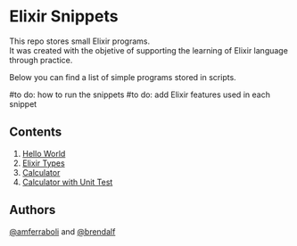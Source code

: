 # Elixir Snippets

This repo stores small Elixir programs.  
It was created with the objetive of supporting the learning of Elixir language through practice. 

Below you can find a list of simple programs stored in scripts.

#to do: how to run the snippets
#to do: add Elixir features used in each snippet

## Contents
1. [Hello World](src/hello_world.exs)
2. [Elixir Types](src/types.exs)
3. [Calculator](src/calculator.exs)
4. [Calculator with Unit Test](src/calculator/)

## Authors
[@amferraboli](https://github.com/amferraboli) and [@brendalf](https://github.com/brendalf)
